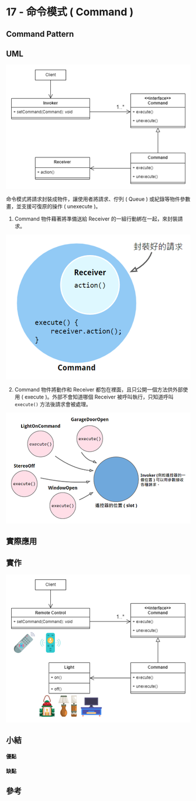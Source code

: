 # 17 - 命令模式 ( Command )

## Command Pattern 

## UML
![](/images/command-1.png)

命令模式將請求封裝成物件，讓使用者將請求、佇列 ( Queue ) 或紀錄等物件參數畫，並支援可復原的操作 ( unexecute )。

1. Command 物件藉著將準備送給 Receiver 的一組行動綁在一起，來封裝請求。<br/>

![](/images/command-3.png)

2. Command 物件將動作和 Receiver 都包在裡面，且只公開一個方法供外部使用 ( execute )。外部不會知道哪個 Receiver 被呼叫執行，只知道呼叫 `execute()` 方法後請求會被處理。

![](/images/command-4.png)

## 實際應用

## 實作
![](/images/command-2.png)

## 小結

#### 優點


#### 缺點


## 參考